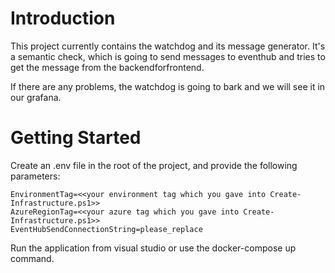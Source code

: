 # Introduction 
This project currently contains the watchdog and its message generator.
It's a semantic check, which is going to send messages to eventhub and tries to get the message from the backendforfrontend. 

If there are any problems, the watchdog is going to bark and we will see it in our grafana. 

# Getting Started

Create an .env file in the root of the project, and provide the following parameters:

```
EnvironmentTag=<<your environment tag which you gave into Create-Infrastructure.ps1>>
AzureRegionTag=<<your azure tag which you gave into Create-Infrastructure.ps1>>
EventHubSendConnectionString=please_replace
```

Run the application from visual studio or use the docker-compose up command. 
